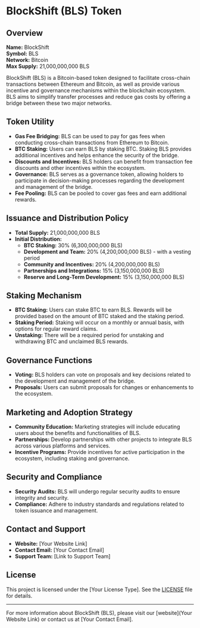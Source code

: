 # BlockShift (BLS) Token

## Overview

**Name:** BlockShift  
**Symbol:** BLS  
**Network:** Bitcoin  
**Max Supply:** 21,000,000,000 BLS

BlockShift (BLS) is a Bitcoin-based token designed to facilitate cross-chain transactions between Ethereum and Bitcoin, as well as provide various incentive and governance mechanisms within the blockchain ecosystem. BLS aims to simplify transfer processes and reduce gas costs by offering a bridge between these two major networks.

## Token Utility

- **Gas Fee Bridging:** BLS can be used to pay for gas fees when conducting cross-chain transactions from Ethereum to Bitcoin.
- **BTC Staking:** Users can earn BLS by staking BTC. Staking BLS provides additional incentives and helps enhance the security of the bridge.
- **Discounts and Incentives:** BLS holders can benefit from transaction fee discounts and other incentives within the ecosystem.
- **Governance:** BLS serves as a governance token, allowing holders to participate in decision-making processes regarding the development and management of the bridge.
- **Fee Pooling:** BLS can be pooled to cover gas fees and earn additional rewards.

## Issuance and Distribution Policy

- **Total Supply:** 21,000,000,000 BLS
- **Initial Distribution:**
  - **BTC Staking:** 30% (6,300,000,000 BLS)
  - **Development and Team:** 20% (4,200,000,000 BLS) - with a vesting period
  - **Community and Incentives:** 20% (4,200,000,000 BLS)
  - **Partnerships and Integrations:** 15% (3,150,000,000 BLS)
  - **Reserve and Long-Term Development:** 15% (3,150,000,000 BLS)

## Staking Mechanism

- **BTC Staking:** Users can stake BTC to earn BLS. Rewards will be provided based on the amount of BTC staked and the staking period.
- **Staking Period:** Staking will occur on a monthly or annual basis, with options for regular reward claims.
- **Unstaking:** There will be a required period for unstaking and withdrawing BTC and unclaimed BLS rewards.

## Governance Functions

- **Voting:** BLS holders can vote on proposals and key decisions related to the development and management of the bridge.
- **Proposals:** Users can submit proposals for changes or enhancements to the ecosystem.

## Marketing and Adoption Strategy

- **Community Education:** Marketing strategies will include educating users about the benefits and functionalities of BLS.
- **Partnerships:** Develop partnerships with other projects to integrate BLS across various platforms and services.
- **Incentive Programs:** Provide incentives for active participation in the ecosystem, including staking and governance.

## Security and Compliance

- **Security Audits:** BLS will undergo regular security audits to ensure integrity and security.
- **Compliance:** Adhere to industry standards and regulations related to token issuance and management.

## Contact and Support

- **Website:** [Your Website Link]
- **Contact Email:** [Your Contact Email]
- **Support Team:** [Link to Support Team]

## License

This project is licensed under the [Your License Type]. See the [LICENSE](LICENSE) file for details.

---

For more information about BlockShift (BLS), please visit our [website](Your Website Link) or contact us at [Your Contact Email].
